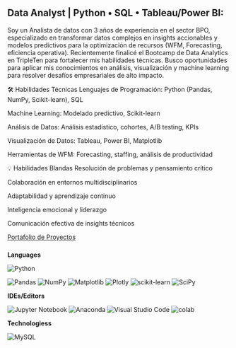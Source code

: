 
<h2 align="left">Data Analyst | Python • SQL • Tableau/Power BI:</h2>


Soy un Analista de datos con 3 años de experiencia en el sector BPO, especializado en transformar datos complejos en insights accionables y modelos predictivos para la optimización de recursos (WFM, Forecasting, eficiencia operativa). Recientemente finalicé el Bootcamp de Data Analytics en TripleTen para fortalecer mis habilidades técnicas. Busco oportunidades para aplicar mis conocimientos en análisis, visualización y machine learning para resolver desafíos empresariales de alto impacto.

🛠 Habilidades Técnicas
Lenguajes de Programación: Python (Pandas, NumPy, Scikit-learn), SQL

Machine Learning: Modelado predictivo, Scikit-learn

Análisis de Datos: Análisis estadístico, cohortes, A/B testing, KPIs

Visualización de Datos: Tableau, Power BI, Matplotlib

Herramientas de WFM: Forecasting, staffing, análisis de productividad

💡 Habilidades Blandas
Resolución de problemas y pensamiento crítico

Colaboración en entornos multidisciplinarios

Adaptabilidad y aprendizaje continuo

Inteligencia emocional y liderazgo

Comunicación efectiva de insights técnicos


[Portafolio de Proyectos](https://github.com/algiraldo92/DataAnalytics.git)
  <img width="12" />
  
</div>

###
**Languages**

![Python](https://img.shields.io/badge/python-3670A0?style=for-the-badge&logo=python&logoColor=ffdd54) 

![Pandas](https://img.shields.io/badge/pandas-%23150458.svg?style=for-the-badge&logo=pandas&logoColor=white) ![NumPy](https://img.shields.io/badge/numpy-%23013243.svg?style=for-the-badge&logo=numpy&logoColor=white) ![Matplotlib](https://img.shields.io/badge/Matplotlib-%23ffffff.svg?style=for-the-badge&logo=Matplotlib&logoColor=black) ![Plotly](https://img.shields.io/badge/Plotly-%233F4F75.svg?style=for-the-badge&logo=plotly&logoColor=white) ![scikit-learn](https://img.shields.io/badge/scikit--learn-%23F7931E.svg?style=for-the-badge&logo=scikit-learn&logoColor=white) ![SciPy](https://img.shields.io/badge/SciPy-%230C55A5.svg?style=for-the-badge&logo=scipy&logoColor=%white)

**IDEs/Editors**

![Jupyter Notebook](https://img.shields.io/badge/jupyter-%23FA0F00.svg?style=for-the-badge&logo=jupyter&logoColor=white) ![Anaconda](https://img.shields.io/badge/Anaconda-%2344A833.svg?style=for-the-badge&logo=anaconda&logoColor=white) ![Visual Studio Code](https://img.shields.io/badge/Visual%20Studio%20Code-0078d7.svg?style=for-the-badge&logo=visual-studio-code&logoColor=white) ![colab](https://img.shields.io/badge/Google%20Colab-F9AB00.svg?style=for-the-badge&logo=Google-Colab&logoColor=white) 

**Technologiess**

![MySQL](https://img.shields.io/badge/mysql-%2300f.svg?style=for-the-badge&logo=mysql&logoColor=white)
